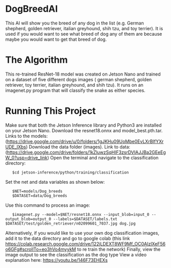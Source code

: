 # DogBreedAI
This AI will show you the breed of any dog in the list (e.g. German shepherd, golden retriever, italian greyhound, shih tzu, and toy terrier). It is used if you would want to see what breed of dog any of them are because maybe you would want to get that breed of dog. 

# The Algorithm
This re-trained ResNet-18 model was created on Jetson Nano and trained on a dataset of five different dogs images ( german shepherd, golden retriever, toy terrier, italian greyhound, and shih tzu). It runs on an imagenet.py program that will classify the snake as either species.

# Running This Project
Make sure that both the Jetson Inference library and Python3 are installed on your Jetson Nano.
Download the resnet18.onnx and model_best.pth.tar. Links to the models: (https://drive.google.com/drive/u/0/folders/1gJKHu09UoMbe0EvLXrBIfYXrUDE_lXbs)
Download the data folder (images). Link to data: (https://drive.google.com/drive/folders/1kZluwzSqHIF3zsrDVIAJJBa2GEeEgW_0?usp=drive_link)
Open the terminal and navigate to the classification directory:
```
   $cd jetson-inference/python/training/classification
```
Set the net and data variables as shown below:
```
   $NET=models/Dog_breeds
   $DATASET=data/Dog_breeds
```
Use this command to process an image:
```
   $imagenet.py --model=$NET/resnet18.onnx --input_blob=input_0 --output_blob=output_0 --labels=$DATASET/labels.txt $DATASET/test/golden_retriever/n02099601_7037.jpg dog.jpg
```
Alternatively, if you would like to use your own dog classification images, add it to the data directory and go to google colab (this link https://colab.research.google.com/drive/122jLDEXT8WF9Mf_OC0AIzlXeF56o6GFg#scrollTo=eo3hVo4myykM to re train the network)
Finally, view the image output to see the classification as the dog type
View a video explanation here: https://youtu.be/146F73EHEXs
